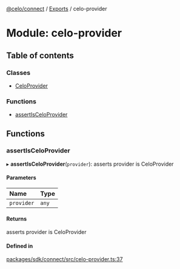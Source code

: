 [@celo/connect](../README.md) / [Exports](../modules.md) / celo-provider

# Module: celo-provider

## Table of contents

### Classes

- [CeloProvider](../classes/celo_provider.CeloProvider.md)

### Functions

- [assertIsCeloProvider](celo_provider.md#assertisceloprovider)

## Functions

### assertIsCeloProvider

▸ **assertIsCeloProvider**(`provider`): asserts provider is CeloProvider

#### Parameters

| Name | Type |
| :------ | :------ |
| `provider` | `any` |

#### Returns

asserts provider is CeloProvider

#### Defined in

[packages/sdk/connect/src/celo-provider.ts:37](https://github.com/celo-org/developer-tooling/blob/master/packages/sdk/connect/src/celo-provider.ts#L37)
